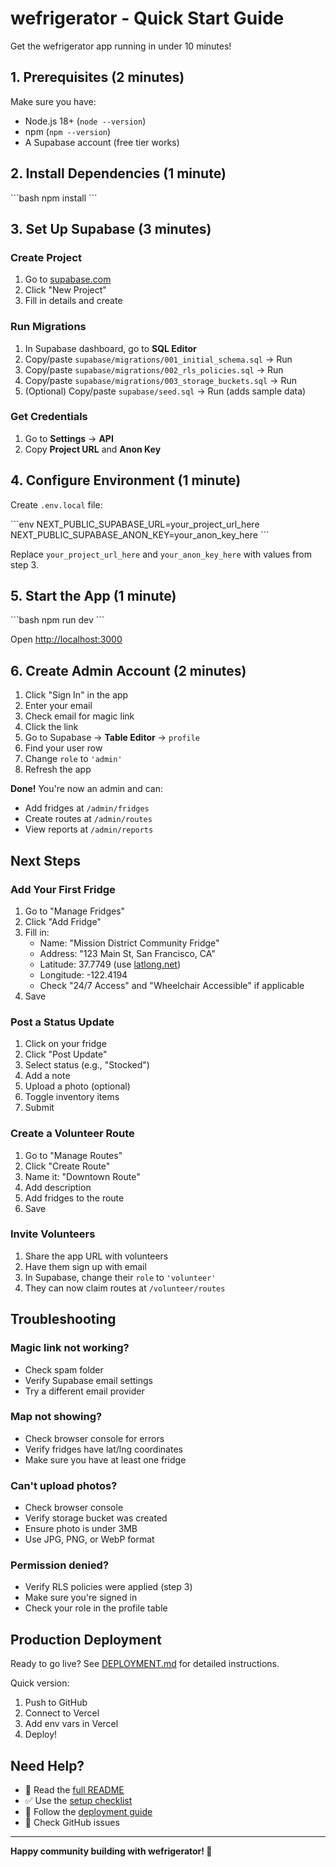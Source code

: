# wefrigerator - Quick Start Guide

Get the wefrigerator app running in under 10 minutes!

## 1. Prerequisites (2 minutes)

Make sure you have:
- Node.js 18+ (`node --version`)
- npm (`npm --version`)
- A Supabase account (free tier works)

## 2. Install Dependencies (1 minute)

\`\`\`bash
npm install
\`\`\`

## 3. Set Up Supabase (3 minutes)

### Create Project
1. Go to [supabase.com](https://supabase.com)
2. Click "New Project"
3. Fill in details and create

### Run Migrations
1. In Supabase dashboard, go to **SQL Editor**
2. Copy/paste `supabase/migrations/001_initial_schema.sql` → Run
3. Copy/paste `supabase/migrations/002_rls_policies.sql` → Run
4. Copy/paste `supabase/migrations/003_storage_buckets.sql` → Run
5. (Optional) Copy/paste `supabase/seed.sql` → Run (adds sample data)

### Get Credentials
1. Go to **Settings** → **API**
2. Copy **Project URL** and **Anon Key**

## 4. Configure Environment (1 minute)

Create `.env.local` file:

\`\`\`env
NEXT_PUBLIC_SUPABASE_URL=your_project_url_here
NEXT_PUBLIC_SUPABASE_ANON_KEY=your_anon_key_here
\`\`\`

Replace `your_project_url_here` and `your_anon_key_here` with values from step 3.

## 5. Start the App (1 minute)

\`\`\`bash
npm run dev
\`\`\`

Open [http://localhost:3000](http://localhost:3000)

## 6. Create Admin Account (2 minutes)

1. Click "Sign In" in the app
2. Enter your email
3. Check email for magic link
4. Click the link
5. Go to Supabase → **Table Editor** → `profile`
6. Find your user row
7. Change `role` to `'admin'`
8. Refresh the app

**Done!** You're now an admin and can:
- Add fridges at `/admin/fridges`
- Create routes at `/admin/routes`
- View reports at `/admin/reports`

## Next Steps

### Add Your First Fridge

1. Go to "Manage Fridges"
2. Click "Add Fridge"
3. Fill in:
   - Name: "Mission District Community Fridge"
   - Address: "123 Main St, San Francisco, CA"
   - Latitude: 37.7749 (use [latlong.net](https://latlong.net))
   - Longitude: -122.4194
   - Check "24/7 Access" and "Wheelchair Accessible" if applicable
4. Save

### Post a Status Update

1. Click on your fridge
2. Click "Post Update"
3. Select status (e.g., "Stocked")
4. Add a note
5. Upload a photo (optional)
6. Toggle inventory items
7. Submit

### Create a Volunteer Route

1. Go to "Manage Routes"
2. Click "Create Route"
3. Name it: "Downtown Route"
4. Add description
5. Add fridges to the route
6. Save

### Invite Volunteers

1. Share the app URL with volunteers
2. Have them sign up with email
3. In Supabase, change their `role` to `'volunteer'`
4. They can now claim routes at `/volunteer/routes`

## Troubleshooting

### Magic link not working?
- Check spam folder
- Verify Supabase email settings
- Try a different email provider

### Map not showing?
- Check browser console for errors
- Verify fridges have lat/lng coordinates
- Make sure you have at least one fridge

### Can't upload photos?
- Check browser console
- Verify storage bucket was created
- Ensure photo is under 3MB
- Use JPG, PNG, or WebP format

### Permission denied?
- Verify RLS policies were applied (step 3)
- Make sure you're signed in
- Check your role in the profile table

## Production Deployment

Ready to go live? See [DEPLOYMENT.md](./DEPLOYMENT.md) for detailed instructions.

Quick version:
1. Push to GitHub
2. Connect to Vercel
3. Add env vars in Vercel
4. Deploy!

## Need Help?

- 📖 Read the [full README](./README.md)
- ✅ Use the [setup checklist](./SETUP_CHECKLIST.md)
- 🚀 Follow the [deployment guide](./DEPLOYMENT.md)
- 🐛 Check GitHub issues

---

**Happy community building with wefrigerator! 🎉**

